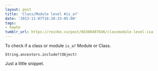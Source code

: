 ```yaml
---
layout: post
title: 'Class/Module level #is_a?'
date: '2013-11-07T16:38:33-05:00'
tags:
- howto
tumblr_url: https://reinke.co/post/66308487646/classmodule-level-isa
---
```

To check if a class or module `is_a?` Module or Class.

` String.ancestors.include?(Object) `

Just a little snippet.

